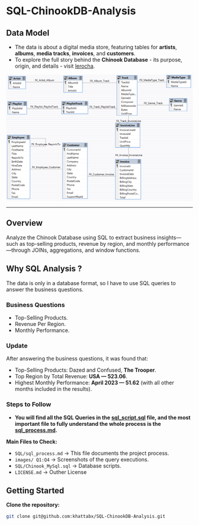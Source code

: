 # SQL-ChinookDB-Analysis

## Data Model

- The data is about a digital media store, featuring tables for **artists**, **albums**, **media tracks**, **invoices**, and **customers**.
- To explore the full story behind the **Chinook Database** - its purpose, origin, and details - visit [lerocha](https://github.com/lerocha/chinook-database).

![ERD](images/ERD.png)

---

## Overview

Analyze the Chinook Database using SQL to extract business insights—such as top-selling products, revenue by region, and monthly performance—through JOINs, aggregations, and window functions.

## Why SQL Analysis ?

The data is only in a database format, so I have to use SQL queries to answer the business questions.

### Business Questions

- Top-Selling Products.
- Revenue Per Region.
- Monthly Performance.

### Update

After answering the business questions, it was found that:

- Top-Selling Products: Dazed and Confused, **The Trooper**.
- Top Region by Total Revenue: **USA — 523.06**.
- Highest Monthly Performance: **April 2023 — 51.62** (with all other months included in the results).

### Steps to Follow

- **You will find all the SQL Queries in the [sql_script.sql](SQL/mysql_script.sql) file, and the most important file to fully understand the whole process is the [sql_process.md](SQL/sql_process.md).**

**Main Files to Check:**

- `SQL/sql_process.md` → This file documents the project process.
- `images/ Q1:Q4` → Screenshots of the query executions.
- `SQL/Chinook_MySql.sql` → Database scripts.
- `LICENSE.md` → Outher License

## Getting Started

**Clone the repository:**

```bash
git clone git@github.com:khattabx/SQL-ChinookDB-Analysis.git
```
